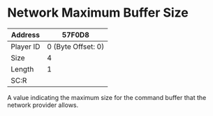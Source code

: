 
#  Network Maximum Buffer Size
Address   | 57F0D8
----------|-------------
Player ID | 0 (Byte Offset: 0)
Size 	  | 4
Length 	  | 1
SC:R      | 

A value indicating the maximum size for the command buffer that the network provider allows.
